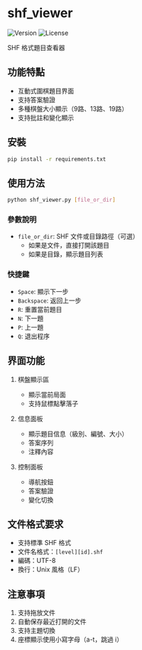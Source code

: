 # shf_viewer

![Version](https://img.shields.io/badge/version-0.9.0-orange.svg)
![License](https://img.shields.io/badge/license-MIT-green.svg)

SHF 格式題目查看器

## 功能特點

- 互動式圍棋題目界面
- 支持答案驗證
- 多種棋盤大小顯示（9路、13路、19路）
- 支持批註和變化顯示

## 安裝

```bash
pip install -r requirements.txt
```

## 使用方法

```bash
python shf_viewer.py [file_or_dir]
```

### 參數說明

- `file_or_dir`: SHF 文件或目錄路徑（可選）
  - 如果是文件，直接打開該題目
  - 如果是目錄，顯示題目列表

### 快捷鍵

- `Space`: 顯示下一步
- `Backspace`: 返回上一步
- `R`: 重置當前題目
- `N`: 下一題
- `P`: 上一題
- `Q`: 退出程序

## 界面功能

1. 棋盤顯示區
   - 顯示當前局面
   - 支持鼠標點擊落子
   
2. 信息面板
   - 顯示題目信息（級別、編號、大小）
   - 答案序列
   - 注釋內容

3. 控制面板
   - 導航按鈕
   - 答案驗證
   - 變化切換

## 文件格式要求

- 支持標準 SHF 格式
- 文件名格式：`[level][id].shf`
- 編碼：UTF-8
- 換行：Unix 風格（LF）

## 注意事項

1. 支持拖放文件
2. 自動保存最近打開的文件
3. 支持主題切換
4. 座標顯示使用小寫字母（a-t，跳過 i） 